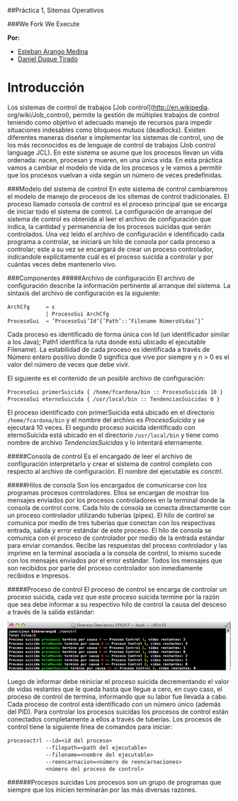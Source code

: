 ##Práctica 1, Sitemas Operativos

###We Fork We Execute

 **Por:**
  
   * [Esteban Arango Medina](https://github.com/esbanarango)
   * [Daniel Duque Tirado](https://github.com/dduqueti)


Introducción
==
Los sistemas de control de trabajos [Job control](http://en.wikipedia. org/wiki/Job_control), permite la gestión de múltiples trabajos de control teniendo como objetivo el adecuado manejo de recursos para impedir situaciones indesables como bloqueos mutuos (deadlocks).
Existen diferentes maneras diseñar e implementar los sistemas de control, uno de los más reconocidos es de lenguaje de control de trabajos (Job control language JCL). En este sistema se asume que los procesos llevan un vida ordenada: nacen, procesan y mueren, en una única vida.
En esta práctica vamos a cambiar el modelo de vida de los procesos y le vamos a permitir que los procesos vuelvan a vida según un número de veces predefinidas.

###Modelo del sistema de control
En este sistema de control cambiaremos el modelo de manejo de procesos de los sitemas de control tradicionales. El proceso llamado consola de control es el proceso principal que se encarga de iniciar todo el sistema de control. La configuración de arranque del sistema de control es obtenida al leer el archivo de configuración que indica, la cantidad y permanencia de los procesos suicidas que serán controlados.
Una vez leído el archivo de configuración e identificado cada programa a controlar, se iniciará un hilo de consola por cada proceso a controlar; este a su vez se encargará de crear un proceso controlador, indicandole explícitamente cuál es el proceso suicida a controlar y por cuántas veces debe mantenerlo vivo.

###Componentes
#####Archivo de configuración
El archivo de configuración describe la información pertinente al arranque del sistema. La sintaxis del archivo de configuración es la siguiente:

	ArchCfg 	→ ε
			    | ProcesoSui ArchCfg
	ProcesoSui  → ’ProcesoSui’Id’{’Path’::’Filename NúmeroVidas’}’

Cada proceso es identificado de forma única con Id (un identificador similar a los Java); Path1 identifica la ruta donde estú ubicado el ejecutable Filename). La estabilidad de cada proceso es identificada a través de Número entero positivo donde 0 significa que vive por siempre y n > 0 es el valor del número de veces que debe vivir.

El siguiente es el contenido de un posible archivo de configuración:
		
	ProcesoSui primerSuicida { /home/fcardona/bin :: ProcesoSuicida 10 } 
	ProcesoSui eternoSuicida { /usr/local/bin :: TendenciasSuicidas 0 }

El proceso identificado con primerSuicida está ubicado en el directorio `/home/fcardona/bin` y el nombre del archivo es _ProcesoSuicida_ y se ejecutará 10 veces. El segundo proceso suicida identificado con eternoSuicida está ubicado en el directorio `/usr/local/bin` y tiene como nombre de archivo _TendenciasSuicidas_ y lo intentará eternamente.

#####Consola de control
Es el encargado de leer el archivo de configuración interpretarlo y crear el sistema de control completo con respecto al archivo de configuración. El nombre del ejecutable es _conctrl_.

#####Hilos de consola
Son los encargados de comunicarse con los programas procesos controladores. Ellos se encargan de mostrar los mensajes enviados por los procesos controladores en la terminal donde la consola de control corre.
Cada hilo de consola se conecta directamente con un proceso controlador utilizando tuberías (pipes). El hilo de control se comunica por medio de tres tuberías que conectan con los respectivas entrada, salida y error estándar de este proceso.
El hilo de consola se comunica con el proceso de controlador por medio de la entrada estándar para enviar comandos. Recibe las respuestas del proceso controlador y las imprime en la terminal asociada a la consola de control, lo mismo sucede con los mensajes enviados por el error estándar. Todos los mensajes que son recibidos por parte del proceso controlador son inmediamente recibidos e impresos.

#####Proceso de control
El proceso de control se encarga de controlar un proceso suicida, cada vez que este proceso suicida termine por la razón que sea debe informar a su respectivo hilo de control la causa del desceso a través de la salida estándar:

![PUSH](https://github.com/esbanarango/Sistemas-Operativos-ST0257/raw/master/Pra%CC%81ctica%201/screenshotExample.png)

Luego de informar debe reiniciar el proceso suicida decrementando el valor de vidas restantes que le queda hasta que llegue a cero, en cuyo caso, el proceso de control de termina, informando que su labor fue llevada a cabo.
Cada proceso de control está identificado con un número único (además del PID).
Para controlar los procesos suicidas los procesos de control están conectados completamente a ellos a través de tuberías.
Los procesos de control tiene la siguiente línea de comandos para iniciar:


	procesoctrl --id=<id del proceso>￼
				--filepath=<path del ejecutable>￼
				--filename=<nombre del ejecutable> 
				--reencarnacion=<número de reencarnaciones> 
				<número del proceso de control>


######Procesos suicidas
Los procesos son un grupo de programas que siempre que los inicien terminarán por las más diversas razones.

